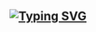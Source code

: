 <h2 align="center">
  <a href="https://git.io/typing-svg"><img src="https://readme-typing-svg.demolab.com?font=Pixelify+Sans&size=40&pause=1000&color=3FCF10&center=true&vCenter=true&random=false&width=435&lines=EXPLORE+WITH+ME" alt="Typing SVG" /></a>
</h2>
